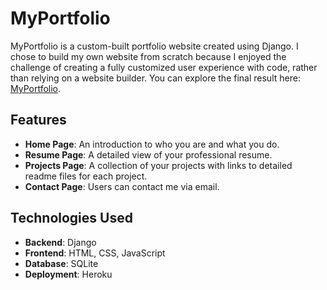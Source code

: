 # MyPortfolio

MyPortfolio is a custom-built portfolio website created using Django. I chose to build my own website from scratch because I enjoyed the challenge of creating a fully customized user experience with code, rather than relying on a website builder. You can explore the final result here: [MyPortfolio](https://www.simon-wellnhofer.de/).

## Features

- **Home Page**: An introduction to who you are and what you do.
- **Resume Page**: A detailed view of your professional resume.
- **Projects Page**: A collection of your projects with links to detailed readme files for each project.
- **Contact Page**: Users can contact me via email.

## Technologies Used

- **Backend**: Django
- **Frontend**: HTML, CSS, JavaScript
- **Database**: SQLite
- **Deployment**: Heroku
